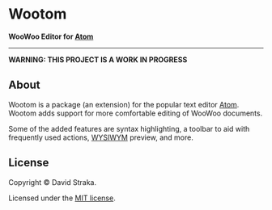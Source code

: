 # Wootom

**WooWoo Editor for [Atom]**

---

**WARNING: THIS PROJECT IS A WORK IN PROGRESS**

## About

Wootom is a package (an extension) for the popular text editor [Atom]. Wootom
adds support for more comfortable editing of WooWoo documents.

Some of the added features are syntax highlighting, a toolbar to aid with
frequently used actions, [WYSIWYM](https://en.wikipedia.org/wiki/WYSIWYM)
preview, and more.

[Atom]: https://atom.io

## License

Copyright ©‎ David Straka.

Licensed under the [MIT license](LICENSE.txt).
